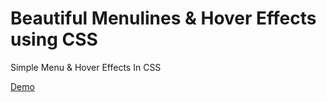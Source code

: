 # Beautiful Menulines & Hover Effects using CSS
Simple Menu &amp; Hover Effects In CSS

<a href="https://designdrastic.com/post/demo/beautiful-menulines-effects">Demo</a>

